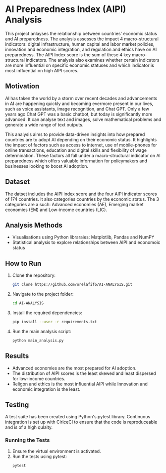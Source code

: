 # AI Preparedness Index (AIPI) Analysis

This project anlayses the relationship between countries' economic status and AI preparedness. The analysis assesses the impact 4 macro-structural indicators: digital infrastructure, human capital and labor market policies, innovation and economic integration, and regulation and ethics have on AI preparedness. The AIPI Index score is the sum of these 4 key macro-structural indicators. The analysis also examines whether certain indicators are more influential on specific economic statuses and which indicator is most influential on high AIPI scores.

## Motivation

AI has taken the world by a storm over recent decades and advancements in AI are happening quickly and becoming evermore present in our lives, such as voice assistants, image recognition, and Chat GPT. Only a few years ago Chat GPT was a basic chatbot, but today is significantly more advanced. It can analyse text and images, solve mathematical problems and generate a wide range of text outputs.

This analysis aims to provide data-driven insights into how prepared countries are to adopt AI depending on their economic status. 
It highlights the impact of factors such as access to internet, use of mobile-phones for online transactions, education and digital skills and flexibility of wage determination. These factors all fall under a macro-structural indicator on AI preparedness which offers valuable information for policymakers and businesses looking to boost AI adoption.


## Dataset

The datset includes the AIPI index score and the four AIPI indicator scores of 174 countries. It also categories countries by the economic status. The 3 categories are a such: Advanced economies (AE), Emerging market economies (EM) and Low-income countries (LIC).

## Analysis Methods

- Visualisations using Python libraraies: Matplotlib, Pandas and NumPY
- Statistical analysis to explore relationships between AIPI and economoic status

## How to Run

1. Clone the repository:
   ```bash
   git clone https://github.com/orelafifo/AI-ANALYSIS.git
   ```
2. Navigate to the project folder:
   ```bash
   cd AI-ANALYSIS
   ```
3. Install the required dependencies:
   ```bash
   pip install --user -r requirements.txt
   ```
4. Run the main analysis script:
   ```bash
   python main_analysis.py
   ```


## Results

- Advanced economies are the most prepared for AI adoption.
- The distribution of AIPI scores is the least skewed and least dispersed for low-income countries.
- Religon and ethics is the most influential AIPI while Innovation and economic integration is the least.

## Testing

A test suite has been created using Python's pytest library. Continuous integration is set up with CirlceCI to ensure that the code is reproduceable and is of a high qulaity.

### Running the Tests
1. Ensure the virtual environment is activated.
2. Run the tests using pytest:
   ```bash
   pytest

    